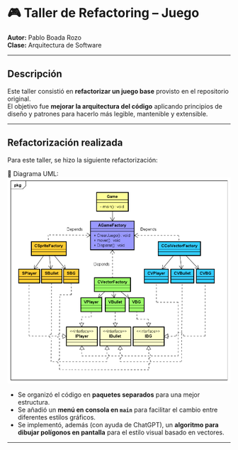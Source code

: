 # 🎮 Taller de Refactoring – Juego  
**Autor:** Pablo Boada Rozo  
**Clase:** Arquitectura de Software  

---

## Descripción
Este taller consistió en **refactorizar un juego base** provisto en el repositorio original.  
El objetivo fue **mejorar la arquitectura del código** aplicando principios de diseño y patrones para hacerlo más legible, mantenible y extensible.  

---

## Refactorización realizada
Para este taller, se hizo la siguiente refactorización:  

📎 Diagrama UML:  
![Diagrama UML](https://github.com/PabloBoada03/DYAS-GoF-CreationalPatterns-GameRefactoring_PABLO_BOADA_ROZO/blob/main/Game.png)  

- Se organizó el código en **paquetes separados** para una mejor estructura.  
- Se añadió un **menú en consola en `main`** para facilitar el cambio entre diferentes estilos gráficos.  
- Se implementó, además (con ayuda de ChatGPT), un **algoritmo para dibujar polígonos en pantalla** para el estilo visual basado en vectores.  

---

